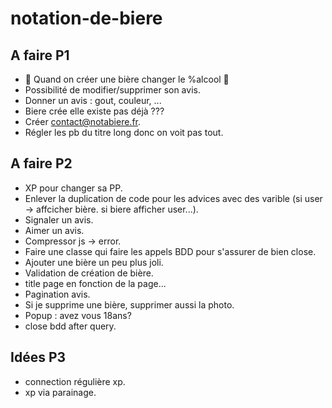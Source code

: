 # notation-de-biere

## A faire P1
- 🛑 Quand on créer une bière changer le %alcool 🛑
- Possibilité de modifier/supprimer son avis.
- Donner un avis : gout, couleur, ...
- Biere crée elle existe pas déjà ???
- Créer contact@notabiere.fr.
- Régler les pb du titre long donc on voit pas tout.

## A faire P2
- XP pour changer sa PP.
- Enlever la duplication de code pour les advices avec des varible (si user -> affcicher bière. si biere afficher user...).
- Signaler un avis.
- Aimer un avis.
- Compressor js -> error.
- Faire une classe qui faire les appels BDD pour s'assurer de bien close.
- Ajouter une bière un peu plus joli.
- Validation de création de bière.
- title page en fonction de la page...
- Pagination avis.
- Si je supprime une bière, supprimer aussi la photo.
- Popup : avez vous 18ans?
- close bdd after query.

## Idées P3
- connection régulière xp.
- xp via parainage.

